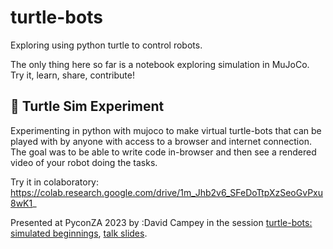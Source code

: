 # turtle-bots

Exploring using python turtle to control robots.

The only thing here so far is a notebook exploring simulation in MuJoCo. Try it, learn, share, contribute!

## 🐢 Turtle Sim Experiment
Experimenting in python with mujoco to make virtual turtle-bots that can be played with by anyone with access to a browser and internet connection. The goal was to be able to write code in-browser and then see a rendered video of your robot doing the tasks.

Try it in colaboratory: https://colab.research.google.com/drive/1m_Jhb2v6_SFeDoTtpXzSeoGvPxu8wK1_

Presented at PyconZA 2023 by :David Campey in the session [turtle-bots: simulated beginnings](https://za.pycon.org/talks/), [talk slides](http://bit.ly/turtle-sim-deck-pycon).
